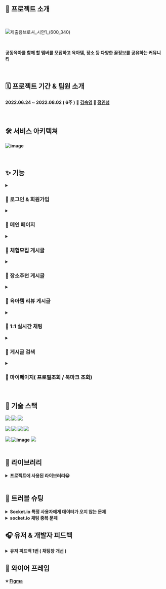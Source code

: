 ## 🎈 프로젝트 소개

<br/>

![제출용브로셔_시안1_(600_340)](https://user-images.githubusercontent.com/87432361/182866287-1ea4c4c3-6259-40bd-96ee-3f57010e56a7.png)

<br/>

<b> 공동육아를 함께 할 멤버를 모집하고 육아템, 장소 등 다양한 꿀정보를 공유하는 커뮤니티

<br/>

## 🗓 프로젝트 기간 & 팀원 소개
#### 2022.06.24 ~ 2022.08.02 ( 6주 ) 👩 [김숙영](https://github.com/Maiowol)  🧑 [정인성](https://github.com/inseongei)  





<br/>

## 🛠 서비스 아키텍쳐
![image](https://user-images.githubusercontent.com/87432361/182505336-4b93faf5-d4a4-4625-b217-cf82f9edd109.png)

<br/>

## ✨ 기능

<details>
<summary><h3>💌 로그인 & 회원가입</summary>
<div markdown="1">
<h4>  💡 로컬 회원가입 시 사용자는 이메일 인증을 통해 회원가입을 진행할 수 있습니다.
<h4>  💡 로컬 로그인과 카카오 소셜 로그인 둘 중 편리한 방법을 선택하여 로그인할 수 있습니다.
</div>
</details>

<details>
<summary><h3> 💌  메인 페이지</summary>
<div markdown="1">
<h4>  💡 카테고리별로 게시글을 볼 수 있습니다.
<h4>  💡 체험모집 게시글은 모집중이면서 최근 게시글 기준으로 6개씩 보여줍니다.
<h4>  💡 장소추천 게시글은 별점이 높으면서 최근 게시글 기준으로 2개씩 보여줍니다.
<h4>  💡 육아템 리뷰 게시글은 최근 게시글 기준으로 2개씩 보여줍니다.
</div>
</details>

<details>
<summary><h3> 💌  체험모집 게시글</summary>
<div markdown="1">
<h4>  💡 원하는 게시글을 클릭하고 상세보기로 들어가면 댓글을 작성할 수 있습니다.
<h4>  💡 무한 스크롤을 통해 게시글을 조회할 수 있습니다.
<h4>  💡 게시글 수정 시 토글을 통해 모집상태를 수정할 수 있습니다.
</div>
</details>

<details>
<summary><h3> 💌 장소추천 게시글</summary>
<div markdown="1">
<h4>  💡 게시글 작성 시 다중 이미지를 업로드할 수 있습니다.
<h4>  💡 무한 스크롤을 통해 게시글을 조회할 수 있습니다.
<h4>  💡 게시글 조회 시 카카오맵을 통해 장소를 한눈에 볼 수 있습니다.
<h4>  💡 원하는 게시글을 클릭하고 상세보기로 들어가면 댓글을 작성할 수 있습니다.
</div>
</details>

<details>
<summary><h3> 💌 육아템 리뷰 게시글</summary>
<div markdown="1">
<h4>  💡 게시글 작성 시 다중 이미지를 업로드할 수 있습니다.
<h4>  💡 무한 스크롤을 통해 게시글을 조회할 수 있습니다.
<h4>  💡 원하는 게시글을 클릭하고 상세보기로 들어가면 댓글을 작성할 수 있습니다.
</div>
</details>

<details>
<summary><h3> 💌 1:1 실시간 채팅</summary>
<div markdown="1">
<h4>  💡 체험모집 게시글에서 관심있는 게시글에 대해 1:1 채팅을 할 수 있습니다.
<h4>  💡 로그인한 상태에서 1:1 실시간 채팅이 오면 화면 왼쪽 아래 알림이 뜹니다.
</div>
</details>

<details>
<summary><h3> 💌 게시글 검색</summary>
<div markdown="1">
<h4>  💡 게시글의 제목과 내용에 포함된 검색어를 입력하면 검색어가 포함된 게시글을 카테고리별로 보여줍니다.
<h4>  💡 검색한 게시글을 클릭하면 해당 게시글의 상세페이지로 이동합니다.
</div>
</details>

<details>
<summary><h3> 💌 마이페이지( 프로필조회 / 북마크 조회)</summary>
<div markdown="1">
<h4>  💡  프로필 조회에서 프로필 이미지 및 자기소개 수정을 할 수 있습니다.
<h4>  💡 북마크 조회에서 본인이 북마크한 게시글에 대한 정보를 카테코리별로 한눈에 볼 수 있습니다.
</div>
</details>
<br/>

## 🚀 기술 스택
<img src="https://img.shields.io/badge/javascript-F7DF1E?style=for-the-badge&logo=javascript&logoColor=black">  <img src="https://img.shields.io/badge/html5-E34F26?style=for-the-badge&logo=html5&logoColor=white">   <img src="https://img.shields.io/badge/css-1572B6?style=for-the-badge&logo=css3&logoColor=white"> 

<img src="https://img.shields.io/badge/react-61DAFB?style=for-the-badge&logo=react&logoColor=white"> <img src="https://img.shields.io/badge/redux-764ABC?style=for-the-badge&logo=redux&logoColor=white">  <img src="https://img.shields.io/badge/socket.io-010101?style=for-the-badge&logo=socket.io&logoColor=white">  <img src="https://img.shields.io/badge/kakaoMap-FFCD00?style=for-the-badge&logo=Google Maps&logoColor=white">  

<img src="https://img.shields.io/badge/amazonaws-232F3E?style=for-the-badge&logo=amazonaws&logoColor=white">  ![image](https://user-images.githubusercontent.com/87432361/182510977-9bd5d8c2-49c5-4a73-affa-a2e6eae08001.png)
 <img src="https://img.shields.io/badge/github-181717?style=for-the-badge&logo=github&logoColor=white">  
 <br/>
 
 ## 📓 라이브러리
 
 
<details>
<summary><b> 프로젝트에 사용된 라이브러리😀 </summary>
<div markdown="1">

|  이름 | 사용 이유  | 버전  |
|---|---|---|
|  axios | 서버 & 클라이언트 데이터통신  |  0.27.2 |
|  animate.css |  애니메이션 효과 | 4.1.1  |
|  react-daum-postcode | 주소 검색  |  3.1.1  |
|  react-scroll-to-bottom | 채팅창 스크롤 자동하단  | 4.2.0  |
|  react-redux |  전역 상태 관리 | 8.0.2 |
|  redux-thunk | 비동기 통신 미들웨어  | 2.4.1  |
|  react-toastify |  토스트 알림 기능 |  8.2.0 |
|  socket.io-client |  실시간 채팅 기능 | 4.5.1 |
|  sweetalert2  |  디자인 된 알림창 | 11.4.23 |
|  react-modal  | 모달창 띄우기  |  3.15.1 |
|  react-datepicker  |  달력 띄우기 | 4.8.0  |
|  react-infinite-scroll-component  |  무한 스크롤 구현 | 6.1.0  |
|  styled-components  | 스타일 css  |  5.3.5 |
|  react-router-dom  |  라우터 |  6.3.0 |
|  react-icons  |  리액트 아이콘 |  4.4.0 |
|  react-device-detect | 모바일 감지 | 2.2.2  |
</div>
</details>
 
<br/>

## 💢 트러블 슈팅
<details>
<summary><b> Socket.io 특정 사용자에게 데이터가 오지 않는 문제 </summary>
<div markdown="1">
<br/>
🔴 문제 상황 <br/>
<br/>
Client 가 특정 경로로 보낸(emit) 메시지를 Server 측에서 특정 경로로 받고(on) 다시 다른 경로로  전송(emit)해주는데 
전체로 돌려주게 되면<br/> 데이터가 들어오지만 특정 사람(user_id 또는 nickname)을 지정하면특정 사람에게 데이터가 오지 않는 문제 발생 <br/>
<br/>

🟠 발생 원인 및 해결 시도 <br/>
<br/>
![스크린샷 2022-08-04 오후 3 53 15](https://user-images.githubusercontent.com/87432361/182876213-247f64d1-3951-429f-82b5-41f8e1720ee4.png) <br/>

사진속 io.emit으로 코드를 짜기전 아래의 5가지의 특정 조건을 붙혔다<br/>
- io.to(‘user’).emit ( X )
- io.in(‘user’).emit ( X )
- socket.to(‘user’).emit ( X )
- socket.broadcast.to.emit ( X )
- socket.broadcast.in.emit ( X )
-> 발신자를 제외한 모두 , 한명의 사용자만이 가지고 있는 고유한 소켓ID 로 데이터를 보낼려 했으나 실패
<br/>

🟢 문제 해결 <br/>

소켓 라이브러리의 버그로 판단하여 io.emit으로 전체로 데이터 값을 받은 뒤 프론트에서 필터링 하기로 결정<br/>

![image](https://user-images.githubusercontent.com/87432361/182880035-d1183188-9a75-40c7-8e30-0eba0b497a5f.png) <br/>
- 하나의 메시지에는 이러한 데이터가 포함 되어 있다 이 데이터를 이용하여 전체로 받은뒤 2가지 조건을 걸어 필터링<br/>

1 . 데이터를 보낸 사람과 나의 닉네임이 다를 경우에만 알림 토스트를 생성하여 자신에게 알림이 오는것을 막음<br/>
2 . 데이터를 받는 사람과 나의 닉네임이 같은 경우에만 알림 토스트를 생성하여 해당 유저에게만 알림이 가도록 설정
</div>
</details>

<details>
<summary><b> socket.io 채팅 중복 문제 </summary>
<div markdown="1">
🔴 문제 상황 <br/>

실시간 채팅을 하게 되면 한번 작성한 채팅이 2번 또는 4번 .. 8번 .. 으로 찍히는 문제 발생  <br/>

🟠 발생 원인 및 해결 시도 <br/>

- 특정 이벤트 경로로 이벤트를 발생 시키고 데이터를 받고 보내게 되는데 발생한 이벤트를 제거해주지 않았던 것이였다
- 따라서 적을 때마다 계속 랜더링이 되고 그 이벤트는 계속 쌓이게 된다

🟢 문제 해결 <br/>

![image](https://user-images.githubusercontent.com/87432361/182883795-28f1ec6a-2185-46e2-a08b-ed04683e1d61.png) <br/>
socket.off로 이벤트에 대한 리스너를 제거해주면 채팅 중복 문제가 해결 된다


</div>
</details>

## 🎧 유저 & 개발자 피드백 
<details>
<summary><b> 유저 피드백 1번 ( 채팅창 개선 )</summary>
<div markdown="1">

</div>
</details>




## 🎨 와이어 프레임 
⭐ [Figma](https://www.figma.com/file/6oxe17NH1VuhHdZxdj9X9N/%ED%95%AD%ED%95%B499_v1?node-id=0%3A1)  
 
 










